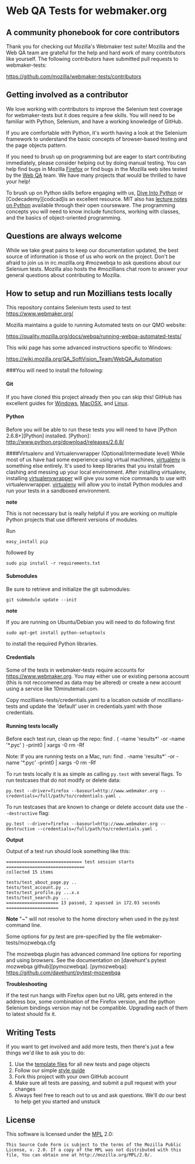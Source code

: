 Web QA Tests for webmaker.org
===============================

A community phonebook for core contributors
-------------------------------------------

Thank you for checking out Mozilla's Webmaker test suite! Mozilla and the Web
QA team are grateful for the help and hard work of many contributors like yourself.
The following contributors have submitted pull requests to webmaker-tests:

https://github.com/mozilla/webmaker-tests/contributors

Getting involved as a contributor
---------------------------------

We love working with contributors to improve the Selenium test coverage for
webmaker-tests but it does require a few skills.  You will need to be familiar
with Python, Selenium, and have a working knowledge of GitHub.

If you are comfortable with Python, it's worth having a look at the Selenium
framework to understand the basic concepts of browser-based testing and the 
page objects pattern.

If you need to brush up on programming but are eager to start contributing
immediately, please consider helping out by doing manual testing.  You can
help find bugs in Mozilla [Firefox][firefox] or find bugs in the Mozilla web
sites tested by the [Web QA][webqa] team.  We have many projects that would be
thrilled to have your help!

To brush up on Python skills before engaging with us, [Dive Into Python][dive] or
[Codecademy][codcad]is an excellent resource.  MIT also has [lecture notes on Python][mit]
available through their open courseware.  The programming concepts you will need
to know include functions, working with classes, and the basics of object-oriented 
programming.

Questions are always welcome
----------------------------
While we take great pains to keep our documentation updated, the best source of
information is those of us who work on the project.  Don't be afraid to join us
in irc.mozilla.org #mozwebqa to ask questions about our Selenium tests.  Mozilla
also hosts the #mozillians chat room to answer your general questions about
contributing to Mozilla.

How to setup and run Mozillians tests locally
---------------------------------------------
This repository contains Selenium tests used to test https://www.webmaker.org/

Mozilla maintains a guide to running Automated tests on our QMO website:

https://quality.mozilla.org/docs/webqa/running-webqa-automated-tests/

This wiki page has some advanced instructions specific to Windows:

https://wiki.mozilla.org/QA_SoftVision_Team/WebQA_Automation


###You will need to install the following:

#### Git
If you have cloned this project already then you can skip this!
GitHub has excellent guides for [Windows][GitWin], [MacOSX][GitMacOSX], and
[Linux][GitLinux].

#### Python
Before you will be able to run these tests you will need to have
[Python 2.6.8+][Python] installed.
[Python]: http://www.python.org/download/releases/2.6.8/

####Virtualenv and Virtualenvwrapper (Optional/Intermediate level)
While most of us have had some experience using virtual machines, 
[virtualenv][venv] is something else entirely.  It's used to keep libraries
that you install from clashing and messing up your local environment.  After
installing virtualenv, installing [virtualenvwrapper][wrapper] will give you
some nice commands to use with virtualenvwrapper. [virtualenv][venv] will allow
you to install Python modules and run your tests in a sandboxed environment. 

__note__

This is not necessary but is really helpful if you are working on multiple
Python projects that use different versions of modules.

Run

    easy_install pip

followed by

    sudo pip install -r requirements.txt

#### Submodules
Be sure to retrieve and initialize the git submodules:

    git submodule update --init

__note__

If you are running on Ubuntu/Debian you will need to do following first

    sudo apt-get install python-setuptools

to install the required Python libraries.

#### Credentials
Some of the tests in webmaker-tests require accounts for 
https://www.webmaker.org. You may either use or existing persona account (this
is not reccomened as data may be altered) or create a new account using
a service like 10minutemail.com.

Copy mozillians-tests/credentials.yaml to a location outside of mozillians-tests and
update the 'default' user in credentials.yaml with those credentials.

#### Running tests locally
Before each test run, clean up the repo:
    find . \( -name 'results*' -or -name '*.pyc' \) -print0 | xargs -0 rm -Rf

Note: If you are running tests on a Mac, run:
    find . -name 'results*' -or -name '*.pyc' -print0 | xargs -0 rm -Rf

To run tests locally it is as simple as calling <code>py.test</code> with
several flags. To run testcases that do not modify or delete data:

    py.test --driver=firefox --baseurl=http://www.webmaker.org --credentials=/full/path/to/credentials.yaml .

To run testcases that are known to change or delete account data use the
<code>--destructive</code> flag:

    py.test --driver=firefox --baseurl=http://www.webmaker.org --destructive --credentials=/full/path/to/credentials.yaml .

__Output__

Output of a test run should look something like this:

    ============================= test session starts ==============================
    collected 15 items 

    tests/test_about_page.py ..
    tests/test_account.py ..
    tests/test_profile.py ...x.x
    tests/test_search.py ...
    ==================== 13 passed, 2 xpassed in 172.03 seconds ====================

__Note__
"~" will not resolve to the home directory when used in the py.test command line.

Some options for py.test are pre-specified by the file webmaker-tests/mozwebqa.cfg

The mozwebqa plugin has advanced command line options for reporting and using
browsers. See the documentation on [davehunt's pytest mozwebqa github][pymozwebqa].
[pymozwebqa]: https://github.com/davehunt/pytest-mozwebqa

__Troubleshooting__

If the test run hangs with Firefox open but no URL gets entered in the address
box, some combination of the Firefox version, and the python Selenium bindings
version may not be compatible. Upgrading each of them to latest should fix it.

Writing Tests
-------------

If you want to get involved and add more tests, then there's just a few things
we'd like to ask you to do:

1. Use the [template files][GitHub Templates] for all new tests and page objects
2. Follow our simple [style guide][Style Guide]
3. Fork this project with your own GitHub account
4. Make sure all tests are passing, and submit a pull request with your changes
5. Always feel free to reach out to us and ask questions. We'll do our best to help get you started and unstuck

License
-------
This software is licensed under the [MPL] 2.0:

    This Source Code Form is subject to the terms of the Mozilla Public
    License, v. 2.0. If a copy of the MPL was not distributed with this
    file, You can obtain one at http://mozilla.org/MPL/2.0/.


[mit]: http://ocw.mit.edu/courses/electrical-engineering-and-computer-science/6-189-a-gentle-introduction-to-programming-using-python-january-iap-2011/
[dive]: http://www.diveintopython.net/toc/index.html
[codecad]: http://www.codecademy.com
[webqa]: http://quality.mozilla.org/teams/web-qa/
[firefox]: http://quality.mozilla.org/teams/desktop-firefox/
[webdriver]: http://seleniumhq.org/docs/03_webdriver.html
[mozwebqa]:http://02.chat.mibbit.com/?server=irc.mozilla.org&channel=#mozwebqa
[GitWin]: http://help.github.com/win-set-up-git/
[GitMacOSX]: http://help.github.com/mac-set-up-git/
[GitLinux]: http://help.github.com/linux-set-up-git/
[mozillians]:http://02.chat.mibbit.com/?server=irc.mozilla.org&channel=#mozillians
[venv]: http://pypi.python.org/pypi/virtualenv
[wrapper]: http://www.doughellmann.com/projects/virtualenvwrapper/
[GitHub Templates]: https://github.com/mozilla/mozwebqa-test-templates
[Style Guide]: https://wiki.mozilla.org/QA/Execution/Web_Testing/Docs/Automation/StyleGuide
[MPL]: http://www.mozilla.org/MPL/2.0/
